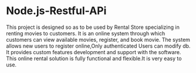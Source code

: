 # Node.js-Restful-APi
This project is designed so as to be used by  Rental Store specializing in renting movies to customers.
It is an online system through which customers can view available movies, register,  and book movie.
The system allows new users to register online,Only authenticated Users can modify db.
It provides custom features development and support with the software.
This online rental solution is fully functional and flexible.It is very easy to use.


